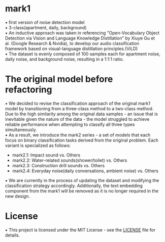 # mark1
▪ first version of noise detection model  
▪ 3-class(apartment, daily, background)  
▪ An inductive approach was taken in referencing "Open-Vocabulary Object Detection via Vision and Language Knowledge Distillation" by Xiuye Gu et al. (Google Research & Nvidia), to develop our audio classification framework based on visual-language distillation principles.(ViLD)  
▪ The dataset is evenly composed of 100 samples each for apartment noise, daily noise, and background noise, resulting in a 1:1:1 ratio.    


# The original model before refactoring   
▪ We decided to revise the classification approach of the original mark1 model by transitioning from a three-class method to a two-class method. Due to the high similarity among the original data samples - an issue that is inevitable given the nature of the data - the model struggled to achieve reliable performance when attempting to classify all three types simultaneously.  
▪ As a result, we introduce the mark2 series - a set of models that each focus on binary classification tasks derived from the original problem. Each variant is specialized as follows:  
  - mark2.1: Impact sound vs. Others
  - mark2.2: Water-related sounds(shower/toilet) vs. Others
  - mark2.3: Construction drill sounds vs. Others
  - mark2.4: Everyday noise(daily conversations, ambient noise) vs. Others    

▪ We are currently in the process of updating the dataset and modifying the classification strategy accordingly. Additionally, the text embedding component from the mark1 will be removed as it is no longer required in the new design.  

# License
▪ This project is licensed under the MIT License - see the [LICENSE](LICENSE) file for details.
